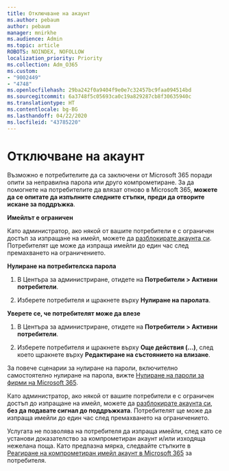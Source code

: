 ```yaml
---
title: Отключване на акаунт
ms.author: pebaum
author: pebaum
manager: mnirkhe
ms.audience: Admin
ms.topic: article
ROBOTS: NOINDEX, NOFOLLOW
localization_priority: Priority
ms.collection: Adm_O365
ms.custom:
- "9002449"
- "4748"
ms.openlocfilehash: 29ba242f0a9404f9e0e7c32457bc9faa094514bd
ms.sourcegitcommit: 6a3748f5c05693ca0c19a829287cb8f30635940c
ms.translationtype: HT
ms.contentlocale: bg-BG
ms.lasthandoff: 04/22/2020
ms.locfileid: "43785220"
---
```

# <a name="unlocking-an-account"></a>Отключване на акаунт

Възможно е потребителите да са заключени от Microsoft 365 поради опити за неправилна парола или друго компрометиране. За да помогнете на потребителите да влязат отново в Microsoft 365, **можете да се опитате да изпълните следните стъпки, преди да отворите искане за поддръжка**. 

**Имейлът е ограничен**

Като администратор, ако някой от вашите потребители е с ограничен достъп за изпращане на имейл, можете да [разблокирате акаунта си](https://docs.microsoft.com/microsoft-365/security/office-365-security/removing-user-from-restricted-users-portal-after-spam). Потребителят ще може да изпраща имейли до един час след премахването на ограничението.

**Нулиране на потребителска парола**

1. В Центъра за администриране, отидете на **Потребители > Активни потребители**.

2. Изберете потребителя и щракнете върху **Нулиране на паролата**.

**Уверете се, че потребителят може да влезе**

1. В Центъра за администриране, отидете на **Потребители > Активни потребители**.

2. Изберете потребителя и щракнете върху **Още действия (...)**, след което щракнете върху **Редактиране на състоянието на влизане**.

За повече сценарии за нулиране на пароли, включително самостоятелно нулиране на парола, вижте [Нулиране на пароли за фирми на Microsoft 365](https://docs.microsoft.com/microsoft-365/admin/add-users/reset-passwords?view=o365-worldwide).


Като администратор, ако някой от вашите потребители е с ограничен достъп до изпращане на имейл, можете да [разблокирате акаунта си](https://docs.microsoft.com/microsoft-365/security/office-365-security/removing-user-from-restricted-users-portal-after-spam), **без да подавате сигнал до поддръжката**. Потребителят ще може да изпраща имейли до един час след премахването на ограничението.

Услугата не позволява на потребителя да изпраща имейли, след като се установи доказателство за компрометиран акаунт и/или изходяща нежелана поща. Като предпазна мярка, следвайте стъпките в [Реагиране на компрометиран имейл акаунт в Microsoft 365](https://docs.microsoft.com/office365/securitycompliance/responding-to-a-compromised-email-account) за потребителя.
